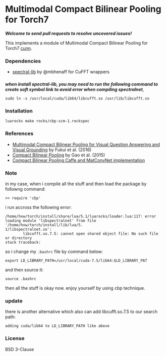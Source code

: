 # Multimodal Compact Bilinear Pooling for Torch7

***Welcome to send pull requests to resolve uncovered issues!*** 

This implements a module of Multimodal Compact Bilinear Pooling for Torch7 [cunn](https://github.com/torch/cunn).

### Dependencies
* [spectral-lib](https://github.com/eriche2016/spectral-lib) by @mbhenaff for CuFFT wrappers
###
***when install spectral-lib, you may need to run the following command to create soft symbol link to avoid error when compiling spectralnet***,
```
sudo ln -s /usr/local/cuda/lib64/libcufft.so /usr/lib/libcufft.so
```
###
### Installation
```
luarocks make rocks/cbp-scm-1.rockspec
```

### References
* [Multimodal Compact Bilinear Pooling for Visual Question Answering and Visual Grounding](https://arxiv.org/abs/1606.01847) by Fukui et al. (2016)
* [Compact Bilinear Pooling](https://arxiv.org/abs/1511.06062) by Gao et al. (2015)
* [Compact Bilinear Pooling Caffe and MatConvNet implementation](https://github.com/gy20073/compact_bilinear_pooling)

### Note
in my case, when i compile all the stuff and then load the package by followng command:
```
>> require 'cbp'
```
i run accross the following error:
```
/home/hxw/torch/install/share/lua/5.1/luarocks/loader.lua:117: error loading module 'libspectralnet' from file '/home/hxw/torch/install/lib/lua/5.
1/libspectralnet.so':
        libcufft.so.7.5: cannot open shared object file: No such file or directory
stack traceback:
```
so i change my `.bashrc` file by command below: 
```
export LD_LIBRARY_PATH=/usr/local/cuda-7.5/lib64:$LD_LIBRARY_PAT
```
and then source it:
```
source .bashrc 
```
then all the stuff is okay now. enjoy yourself by using cbp technique.
### update 
there is another alternative  which also can add libcufft.so.7.5 to our search path: 
```
adding cuda/lib64 to LD_LIBRARY_PATH like above

```
### License
BSD 3-Clause
